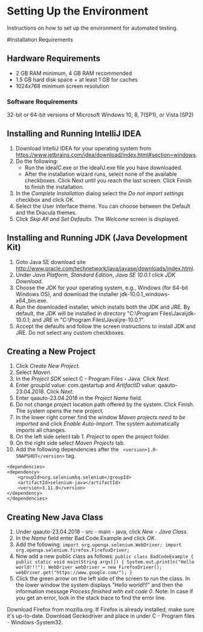# Setting Up the Environment 
Instructions on how to set up the environment for automated testing.

#Installation Requirements

## Hardware Requirements
- 2 GB RAM minimum, 4 GB RAM recommended
- 1.5 GB hard disk space + at least 1 GB for caches
- 1024x768 minimum screen resolution

### Software Requirements
32-bit or 64-bit versions of Microsoft Windows 10, 8, 7(SP1), or Vista (SP2)

## Installing and Running IntelliJ IDEA
1.	Download IntelliJ IDEA for your operating system from <https://www.jetbrains.com/idea/download/index.html#section=windows>.
2.	Do the following:
      * Run the ideaIC.exe or the ideaIU.exe file you have downloaded.
      * After the installation wizard runs, select none of the available checkboxes. Click Next until you reach the last screen. Click Finish to finish the installation.
4. In the _Complete Installation_ dialog select the _Do not import settings_ checkbox and click OK.
5. Select the User Interface theme. You can choose between the Default and the Dracula themes.
6. Click _Skip All and Set Defaults_. The _Welcome_ screen is displayed.

## Installing and Running JDK (Java Development Kit)
1. Goto Java SE download site <http://www.oracle.com/technetwork/java/javase/downloads/index.html>.
2. Under _Java Platform, Standard Edition_, _Java SE 10.0.1_ click _JDK Download_.
3. Choose the JDK for your operating system, e.g., Windows (for 64-bit Windows OS), and download the installer jdk-10.0.1_windows-x64_bin.exe.
4. Run the downloaded installer, which installs both the JDK and JRE. 
By default, the JDK will be installed in directory "C:\Program Files\Java\jdk-10.0.1; and JRE in "C:\Program Files\Java\jre-10.0.1".
5. Accept the defaults and follow the screen instructions to install JDK and JRE. Do not select any custom checkboxes.

## Creating a New Project
1. Click _Create New Project_.
2. Select _Maven_.
3. In the _Project SDK_ select C - Program Files - Java. Click _Next_.
4. Enter _groupId_ value: com.qastartup and _ArtifactID_ value: qaauto-23.04.2018. Click _Next_.
5. Enter qaauto-23.04.2018 in the _Project Name_ field. 
6. Do not change project location path offered by the system. Click Finish. The  system opens the new project.
7. In the lower right corner find the window _Maven projects need to be imported_ and click _Enable Auto-Import_.
The system automatically imports all changes.
8. On the left side select tab _1. Project_ to open the project folder.
9. On the right side select _Maven Projects_ tab.
10. Add the following dependencies after the ` <version>1.0-SNAPSHOT</version>` tag.
<!-- https://mvnrepository.com/artifact/org.seleniumhq.selenium/selenium-java -->
    <dependencies>
    <dependency>
        <groupId>org.seleniumhq.selenium</groupId>
        <artifactId>selenium-java</artifactId>
        <version>3.11.0</version>
    </dependency>
    </dependencies>

## Creating New Java Class
1. Under qaauto-23.04.2018 - src - main - java, click _New - Java Class_.
2. In the _Name_ field enter Bad.Code.Example and click _OK_.
3. Add the following:
 `import org.openqa.selenium.WebDriver;
 import org.openqa.selenium.firefox.FirefoxDriver;`
4. Now add a new public class as follows:
`public class BadCodeExample {
    public static void main(String args[]) {
            System.out.println("Hello world!!!");
            WebDriver webDriver = new FirefoxDriver();
            webDriver.get("https://www.google.com/");
     }`
5. Click the green arrow on the left side of the screen to run the class.
In the lower window the system displays "Hello world!!!" and then the information message _Process finished with exit code 0_.
Note: In case if you get an error, look in the stack trace to find the error line.
   
Download Firefox from mozilla.org. If Firefox is already installed, make sure it's
up-to-date.
Download Geckodriver and place in under C - Program files - Windows-System32. 